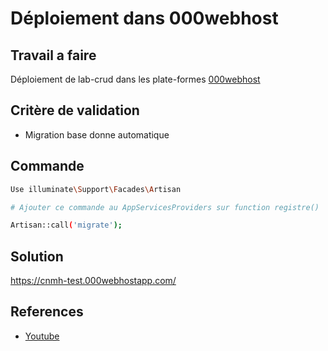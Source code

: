 
# Déploiement dans 000webhost

## Travail a faire

Déploiement de lab-crud dans les plate-formes [000webhost](https://www.000webhost.com/)

## Critère de validation

- Migration base donne automatique

## Commande

```bash
Use illuminate\Support\Facades\Artisan

# Ajouter ce commande au AppServicesProviders sur function registre()

Artisan::call('migrate');
```
## Solution

https://cnmh-test.000webhostapp.com/

## References

- [Youtube](https://www.youtube.com/watch?v=WXdu5HapyyE&t=136s)
